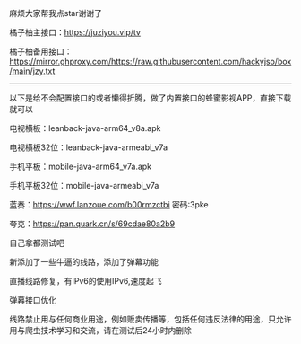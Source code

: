 麻烦大家帮我点star谢谢了

橘子柚主接口：https://juziyou.vip/tv

橘子柚备用接口：https://mirror.ghproxy.com/https://raw.githubusercontent.com/hackyjso/box/main/jzy.txt

--------------------------------------------------------------------------------------------------------------

以下是给不会配置接口的或者懒得折腾，做了内置接口的蜂蜜影视APP，直接下载就可以

电视横板：leanback-java-arm64_v8a.apk

电视横板32位：leanback-java-armeabi_v7a

手机平板：mobile-java-arm64_v7a.apk

手机平板32位：mobile-java-armeabi_v7a

蓝奏：https://wwf.lanzoue.com/b00rmzctbi 密码:3pke

夸克：https://pan.quark.cn/s/69cdae80a2b9


自己拿都测试吧

新添加了一些牛逼的线路，添加了弹幕功能

直播线路修复，有IPv6的使用IPv6,速度起飞

弹幕接口优化

线路禁止用与任何商业用途，例如贩卖传播等，包括任何违反法律的用途，只允许用与爬虫技术学习和交流，请在测试后24小时内删除
